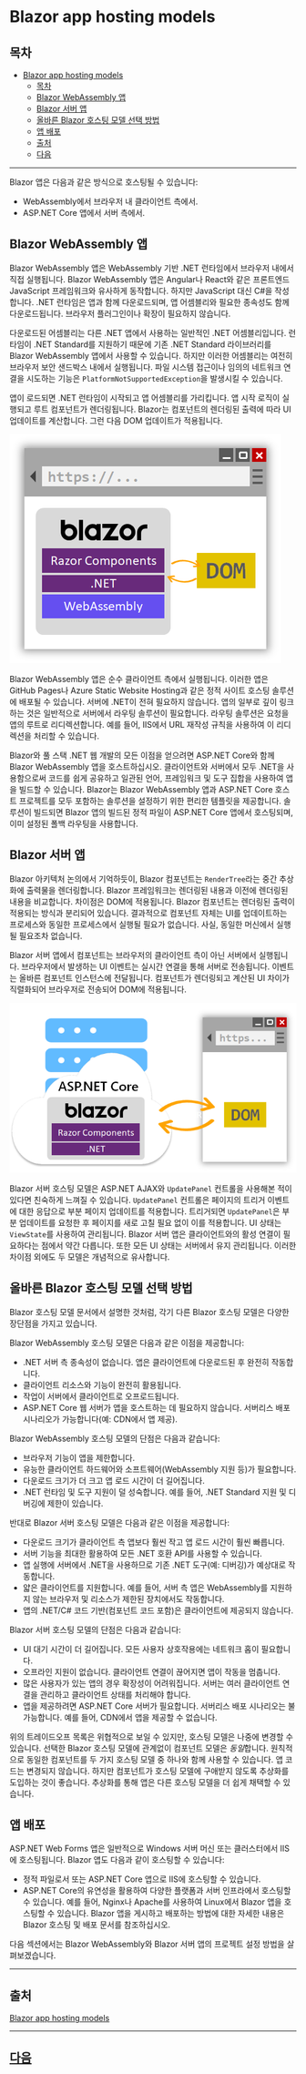 # Blazor app hosting models

## 목차
- [Blazor app hosting models](#blazor-app-hosting-models)
  - [목차](#목차)
  - [Blazor WebAssembly 앱](#blazor-webassembly-앱)
  - [Blazor 서버 앱](#blazor-서버-앱)
  - [올바른 Blazor 호스팅 모델 선택 방법](#올바른-blazor-호스팅-모델-선택-방법)
  - [앱 배포](#앱-배포)
  - [출처](#출처)
  - [다음](#다음)

---

Blazor 앱은 다음과 같은 방식으로 호스팅될 수 있습니다:

- WebAssembly에서 브라우저 내 클라이언트 측에서.
- ASP.NET Core 앱에서 서버 측에서.

## Blazor WebAssembly 앱

Blazor WebAssembly 앱은 WebAssembly 기반 .NET 런타임에서 브라우저 내에서 직접 실행됩니다. Blazor WebAssembly 앱은 Angular나 React와 같은 프론트엔드 JavaScript 프레임워크와 유사하게 동작합니다. 하지만 JavaScript 대신 C#을 작성합니다. .NET 런타임은 앱과 함께 다운로드되며, 앱 어셈블리와 필요한 종속성도 함께 다운로드됩니다. 브라우저 플러그인이나 확장이 필요하지 않습니다.

다운로드된 어셈블리는 다른 .NET 앱에서 사용하는 일반적인 .NET 어셈블리입니다. 런타임이 .NET Standard를 지원하기 때문에 기존 .NET Standard 라이브러리를 Blazor WebAssembly 앱에서 사용할 수 있습니다. 하지만 이러한 어셈블리는 여전히 브라우저 보안 샌드박스 내에서 실행됩니다. 파일 시스템 접근이나 임의의 네트워크 연결을 시도하는 기능은 `PlatformNotSupportedException`을 발생시킬 수 있습니다.

앱이 로드되면 .NET 런타임이 시작되고 앱 어셈블리를 가리킵니다. 앱 시작 로직이 실행되고 루트 컴포넌트가 렌더링됩니다. Blazor는 컴포넌트의 렌더링된 출력에 따라 UI 업데이트를 계산합니다. 그런 다음 DOM 업데이트가 적용됩니다.

![Blazor WebAssembly](../img/03_hosting_models/blazor-webassembly.png)

Blazor WebAssembly 앱은 순수 클라이언트 측에서 실행됩니다. 이러한 앱은 GitHub Pages나 Azure Static Website Hosting과 같은 정적 사이트 호스팅 솔루션에 배포될 수 있습니다. 서버에 .NET이 전혀 필요하지 않습니다. 앱의 일부로 깊이 링크하는 것은 일반적으로 서버에서 라우팅 솔루션이 필요합니다. 라우팅 솔루션은 요청을 앱의 루트로 리디렉션합니다. 예를 들어, IIS에서 URL 재작성 규칙을 사용하여 이 리디렉션을 처리할 수 있습니다.

Blazor와 풀 스택 .NET 웹 개발의 모든 이점을 얻으려면 ASP.NET Core와 함께 Blazor WebAssembly 앱을 호스트하십시오. 클라이언트와 서버에서 모두 .NET을 사용함으로써 코드를 쉽게 공유하고 일관된 언어, 프레임워크 및 도구 집합을 사용하여 앱을 빌드할 수 있습니다. Blazor는 Blazor WebAssembly 앱과 ASP.NET Core 호스트 프로젝트를 모두 포함하는 솔루션을 설정하기 위한 편리한 템플릿을 제공합니다. 솔루션이 빌드되면 Blazor 앱의 빌드된 정적 파일이 ASP.NET Core 앱에서 호스팅되며, 이미 설정된 폴백 라우팅을 사용합니다.

## Blazor 서버 앱

Blazor 아키텍처 논의에서 기억하듯이, Blazor 컴포넌트는 `RenderTree`라는 중간 추상화에 출력물을 렌더링합니다. Blazor 프레임워크는 렌더링된 내용과 이전에 렌더링된 내용을 비교합니다. 차이점은 DOM에 적용됩니다. Blazor 컴포넌트는 렌더링된 출력이 적용되는 방식과 분리되어 있습니다. 결과적으로 컴포넌트 자체는 UI를 업데이트하는 프로세스와 동일한 프로세스에서 실행될 필요가 없습니다. 사실, 동일한 머신에서 실행될 필요조차 없습니다.

Blazor 서버 앱에서 컴포넌트는 브라우저의 클라이언트 측이 아닌 서버에서 실행됩니다. 브라우저에서 발생하는 UI 이벤트는 실시간 연결을 통해 서버로 전송됩니다. 이벤트는 올바른 컴포넌트 인스턴스에 전달됩니다. 컴포넌트가 렌더링되고 계산된 UI 차이가 직렬화되어 브라우저로 전송되어 DOM에 적용됩니다.

![Blazor Server](../img/03_hosting_models/blazor-server.png)

Blazor 서버 호스팅 모델은 ASP.NET AJAX와 `UpdatePanel` 컨트롤을 사용해본 적이 있다면 친숙하게 느껴질 수 있습니다. `UpdatePanel` 컨트롤은 페이지의 트리거 이벤트에 대한 응답으로 부분 페이지 업데이트를 적용합니다. 트리거되면 `UpdatePanel`은 부분 업데이트를 요청한 후 페이지를 새로 고칠 필요 없이 이를 적용합니다. UI 상태는 `ViewState`를 사용하여 관리됩니다. Blazor 서버 앱은 클라이언트와의 활성 연결이 필요하다는 점에서 약간 다릅니다. 또한 모든 UI 상태는 서버에서 유지 관리됩니다. 이러한 차이점 외에도 두 모델은 개념적으로 유사합니다.

## 올바른 Blazor 호스팅 모델 선택 방법

Blazor 호스팅 모델 문서에서 설명한 것처럼, 각기 다른 Blazor 호스팅 모델은 다양한 장단점을 가지고 있습니다.

Blazor WebAssembly 호스팅 모델은 다음과 같은 이점을 제공합니다:

- .NET 서버 측 종속성이 없습니다. 앱은 클라이언트에 다운로드된 후 완전히 작동합니다.
- 클라이언트 리소스와 기능이 완전히 활용됩니다.
- 작업이 서버에서 클라이언트로 오프로드됩니다.
- ASP.NET Core 웹 서버가 앱을 호스트하는 데 필요하지 않습니다. 서버리스 배포 시나리오가 가능합니다(예: CDN에서 앱 제공).

Blazor WebAssembly 호스팅 모델의 단점은 다음과 같습니다:

- 브라우저 기능이 앱을 제한합니다.
- 유능한 클라이언트 하드웨어와 소프트웨어(WebAssembly 지원 등)가 필요합니다.
- 다운로드 크기가 더 크고 앱 로드 시간이 더 길어집니다.
- .NET 런타임 및 도구 지원이 덜 성숙합니다. 예를 들어, .NET Standard 지원 및 디버깅에 제한이 있습니다.

반대로 Blazor 서버 호스팅 모델은 다음과 같은 이점을 제공합니다:

- 다운로드 크기가 클라이언트 측 앱보다 훨씬 작고 앱 로드 시간이 훨씬 빠릅니다.
- 서버 기능을 최대한 활용하여 모든 .NET 호환 API를 사용할 수 있습니다.
- 앱 실행에 서버에서 .NET을 사용하므로 기존 .NET 도구(예: 디버깅)가 예상대로 작동합니다.
- 얇은 클라이언트를 지원합니다. 예를 들어, 서버 측 앱은 WebAssembly를 지원하지 않는 브라우저 및 리소스가 제한된 장치에서도 작동합니다.
- 앱의 .NET/C# 코드 기반(컴포넌트 코드 포함)은 클라이언트에 제공되지 않습니다.

Blazor 서버 호스팅 모델의 단점은 다음과 같습니다:

- UI 대기 시간이 더 길어집니다. 모든 사용자 상호작용에는 네트워크 홉이 필요합니다.
- 오프라인 지원이 없습니다. 클라이언트 연결이 끊어지면 앱이 작동을 멈춥니다.
- 많은 사용자가 있는 앱의 경우 확장성이 어려워집니다. 서버는 여러 클라이언트 연결을 관리하고 클라이언트 상태를 처리해야 합니다.
- 앱을 제공하려면 ASP.NET Core 서버가 필요합니다. 서버리스 배포 시나리오는 불가능합니다. 예를 들어, CDN에서 앱을 제공할 수 없습니다.

위의 트레이드오프 목록은 위협적으로 보일 수 있지만, 호스팅 모델은 나중에 변경할 수 있습니다. 선택한 Blazor 호스팅 모델에 관계없이 컴포넌트 모델은 *동일*합니다. 원칙적으로 동일한 컴포넌트를 두 가지 호스팅 모델 중 하나와 함께 사용할 수 있습니다. 앱 코드는 변경되지 않습니다. 하지만 컴포넌트가 호스팅 모델에 구애받지 않도록 추상화를 도입하는 것이 좋습니다. 추상화를 통해 앱은 다른 호스팅 모델을 더 쉽게 채택할 수 있습니다.

## 앱 배포

ASP.NET Web Forms 앱은 일반적으로 Windows 서버 머신 또는 클러스터에서 IIS에 호스팅됩니다. Blazor 앱도 다음과 같이 호스팅할 수 있습니다:

- 정적 파일로서 또는 ASP.NET Core 앱으로 IIS에 호스팅할 수 있습니다.
- ASP.NET Core의 유연성을 활용하여 다양한 플랫폼과 서버 인프라에서 호스팅할 수 있습니다. 예를 들어, Nginx나 Apache를 사용하여 Linux에서 Blazor 앱을 호스팅할 수 있습니다. Blazor 앱을 게시하고 배포하는 방법에 대한 자세한 내용은 Blazor 호스팅 및 배포 문서를 참조하십시오.

다음 섹션에서는 Blazor WebAssembly와 Blazor 서버 앱의 프로젝트 설정 방법을 살펴보겠습니다.

---
## 출처
[Blazor app hosting models](https://learn.microsoft.com/en-us/dotnet/architecture/blazor-for-web-forms-developers/hosting-models)

---
## [다음](./04_Project_structure.md)